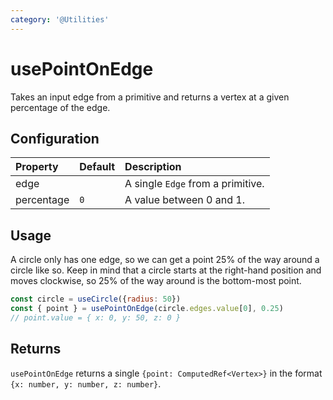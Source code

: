 ```yaml
---
category: '@Utilities'
---
```


# usePointOnEdge

Takes an input edge from a primitive and returns a vertex at a given percentage of the edge.

## Configuration

| Property   | Default | Description                      |
|:-----------|:--------|:---------------------------------|
| edge       |         | A single `Edge` from a primitive. |
| percentage | `0`     | A value between 0 and 1.         |

## Usage

A circle only has one edge, so we can get a point 25% of the way around a circle like so. Keep in mind that a circle starts at the right-hand position and moves clockwise, so 25% of the way around is the bottom-most point.

```js
const circle = useCircle({radius: 50})
const { point } = usePointOnEdge(circle.edges.value[0], 0.25)
// point.value = { x: 0, y: 50, z: 0 }
```

## Returns

`usePointOnEdge` returns a single `{point: ComputedRef<Vertex>}` in the format `{x: number, y: number, z: number}`.
